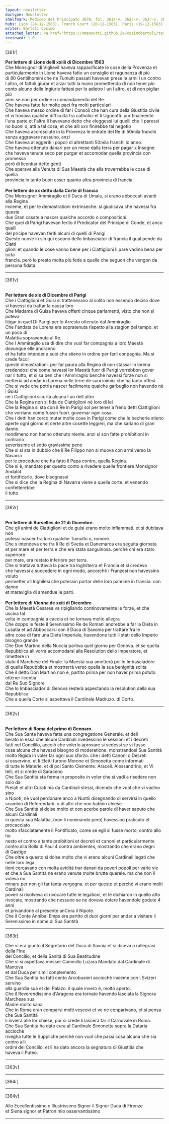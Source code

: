 ```yaml
---
layout: newsletter
doctype: Newsletter
shelfmark: Mediceo del Principato 3079, fol. 361r-v, 362r-v, 363r-v, 364r-v
hubs: Lyon (24-12-1563), French Court (20-12-1563), Paris (19-12-1563), Bruxelles (21-12-1563), Wien (23-12-1563), Roma (01-01-1564)
writer: Bartoli Cosimo
attached_letter: <a href="https://smansutti.github.io/cosimobartoli/texts/2976_041/">2976_041</a>
reviewed: 1.0
---
```


[361r]  
  
  
<strong>Per lettere di Lione delli xxiiii di Dicembre 1563</strong>  
Che Monsignor di Viglievil haveva rappacificate le cose della Provenza et  
particularmente in Lione haveva fatto un consiglio et ragunanza di più  
di 80 Gentilhomini che ne Tumulti passati havevan prese le armi l un contro  
l altro, et fattoli giurar et alzar tutti la mano promettendo di non tener più  
conto alcuno delle Ingiurie fattesi per lo adietro l un l altro. et di non pigliar più  
armi se non per ordine o comandamento del Re.  
Che haveva fatte far molte paci fra molti particulari  
Che haveva messo ordine di far i Consoli che han cura della Giustitia civile  
et vi trovava qualche difficultà fra catholici et li Ugonotti. pur finalmente  
l'una parte et l'altra li havevano detto che eleggessi lui quelli che li paressi  
no buoni o, atti a tal cosa, et che alli xxv finirebbe tal negotio  
Che haveva accresciute in la Provenza le entrate del Re di 50mila franchi  
senza aggravare nessuno, anzi  
Che haveva alleggeriti i popoli di altrettanti 50mila franchi lo anno.  
Che haveva ottenuto danari per un mese dalla terra per pagar x Insegne  
che haveva tenute seco per purgar et accomodar quella provincia con promessa  
però di licentiar dette genti  
Che sperava alla Venuta di Sua Maestà che ella troverrebbe le cose di quella  
provincia in tanto buon esser quanto altra provincia di francia.  
<br/><strong>Per lettere de xx detto dalla Corte di francia</strong>  
Che Monsignor Ammiraglio et il Duca di Umala, si erano abboccati avanti alla Regina  
insieme, et per le demostrationi extrinseche. si giudicava che havessi fra queste  
due Gran casate a nascer qualche accordo o compositioni.  
Che quei di Parigi havevan ferito il Predicator del Principe di Conde, et anco quelli  
del pricipe havevan feriti alcuni di quelli di Parigi  
Queste nuove in sin qui escono dello Imbasciator di francia il qual pende da Ciatti  
glioni et quando le cose vanno bene per i Ciattiglioni li pare vadino bena per tutta  
francia. però io presto molta più fede a quelle che seguon che vengon da persona fidata  
  
---  

[361v]  
  
  
<br/><strong>Per lettere de xix di Dicembre di Parigi</strong>  
Che i Ciattiglioni et Guisi si trattenevano al solito non essendo deciso dove  
si havessi da trattar la causa loro  
Che Madama di Guisa haveva offerti cinque parlamenti, visto che non si poteva  
litigar in quel Di Parigi per lo Arresto ottenuto dal Ammiraglio  
Che l'andata de Lorena era sopratenuta rispetto alla stagion del tempo. et un poco di  
Malattia sopravenuta al Re.  
Che l Ammiraglio usa di dire che vuol far compagnia a loro Maestà dovunque elle andranno  
et ha fatto intender a suoi che stieno in ordine per farli conpagnia. Ma si crede facci  
queste dimostrationi. per far paura alla Regina di non stassar in lorena  
credendosi che come havessi lor Maestà fuor di Parigi vorrebbon gover  
nar il tutto, et si sa ben che l Ammiraglio benchè havessi forze non si  
metteria ad andar in Lorena nelle terre de suoi inimici che ha tanto offesi  
Che si vede che potria nascer facilmente qualche garbuglio non havendo nè i Guisi  
nè i Ciattiglioni sicurtà alcuna l un dell altro  
Che la Regina non si fida de Ciattiglioni nè loro di lei  
Che la Regina si sta con il Re in Parigi sol per tener a freno detti Ciattiglioni  
che vorriano come fussin fuori. governar ogni cosa.  
Che i detti han cerco mutar molte cose in Parigi come che le becherie stieno  
aperte ogni giorno et certe altre cosette leggieri, ma che sariano di gran danno  
nondimeno non hanno ottenuto niente. anzi si son fatte prohibitioni in contrario  
severissime et sotto gravissime pene  
Che si si sta in dubbio che il Re Filippo non si muova con armi verso la Navarra  
per le procedure che ha fatto il Papa contro, quella Regina.  
Che si è, mandato per questo conto a rivedere quelle frontiere Monsignor Andalot  
et fortificarle. dove bisognassi  
Che si dice che la Regina di Navarra viene a quella corte. et venendo confetterebbe  
il tutto  
  
---  

[362r]  
  
  
<br/><strong>Per lettere di Burselles de 21 di Dicembre.</strong>  
Che gli animi de Ciattiglioni et de guisi erano molto infiammati. et si dubitava non  
potessi nascer fra loro qualche Tumulto o, romore.  
Che s intendeva che fra li Re di Svetia et Danemarca era seguita giornata  
et per mare et per terra e che era stata sanguinosa. perché chi era stato superiore  
per mare, era restato inferiore per terra.  
Che si trattava tuttavia la pace tra Inghilterra et Francia et si credeva  
che havessi a succedere in ogni modo, ancorchè i Franzesi non havessino voluto  
permetter all Inghilesi che potessin portar delle loro pannine in francia. con danno  
et maraviglia di amendue le parti.  
<br/><strong>Per lettere di Vienna de xxiii di Dicembre</strong>  
Che la Maestà Cesarea va ripigliando continovamente le forze, et che usciva tal  
volta in campagnia a caccia et ne tornava molto allegra  
Che doppo le feste il Serenissimo Re de Romani andrebbe a far la Dieta in  
Lusatia et ad Abboccarsi con il Duca di Saxonia per trattare fra le  
altre cose di fare una Dieta Imperiale, havendone tutti li stati dello Imperio  
bisogno grande  
Che Don Martino della Nuccia partiva quel giorno per Genova. et se quella  
Repubblica all vorrà accomodarsi alla Resolution dello Imperatore, et rimettere in  
stato il Marchese del Finale. la Maestà sua ametterà poi lo Imbasciadore  
di quella Repubblica et mostrerrà verso quella la sua benignità solita  
Che il detto Don Martino non è, partito prima per non haver prima potuto ottener licentia  
dal Re Suo Signore  
Che lo Imbasciador di Genova resterà aspectando la resolution della sua Repubblica  
Che a quella Corte si aspettava il Cardinale Madruzo. di Corto.  
  
---  

[362v]  
  
  
<br/><strong>Per lettere di Roma del primo di Gennaro.</strong>  
Che Sua Santa haveva fatta una congregatione Generale. et deli  
berato in essa che alcuni Cardinali rivedessino le sessioni et i decreti  
fatti nel Concililo, accoiò che volerlo aprovare si vedessi se vi fusse  
cosa alcuna che havessi bisogno di moderatione. monstrandosi Sua Santità  
molto Rigida in voler far ogni suo sforzo. che i detti Canoni o Decreti  
si osservino, et li Eletti furono Morone et Simonetta come informati  
di tutte le Materie. et di poi Santo Clemente. Araceli. Alessandrino, et Vi  
telli, et si crede di Saraceno  
Che Sua Santità sta ferma in proposito in voler che si vadi a risedere non solo da  
Prelati et altri Curati ma da Cardinali stessi, dicendo che vuol che vi vadino sino  
a Nipoti, nè vuol perdonare anco a Nuntii disegnando di servirsi in quello  
scambio di Referendarii. o di altri che non habbin chiese  
Che Sua Santità si dolse molto et con acerbe parole di haver saputo che alcuni Cardinali  
in questa sua Malattia, (non li nominando però) havessino praticato et procacciato  
molto sfacciatamente il Pontificato, come se egli si fusse morto, contro allo ho  
nesto et contro a tante proibitioni et decreti et canoni et particularmente  
contro alla Bolla di Paul 4 contra ambientes, mostrando che erano degni  
di Gastigo  
Che oltre a questo si dolse molto che vi erano alcuni Cardinali legati che nelle loro lega  
tioni cercavano con molta avidità trar danari da poveri popoli per varie vie  
et che a Sua Santità ne erano venute molte brutte querele. ma che non li voleva no  
minare per non gli far tanta vergogna. et per questo et perché vi erano molti Cardinali  
poveri si risolveva di rivocare tutte le legationi, et le dichiaron in quello atto  
rivocate, mostrando che nessuno se ne doveva dolere havendole godute 4 anni  
et privandone al presente anCora il Nipote.  
Che il Conte Annibal Emps era partito di duoi giorni per andar a visitare li  
Serenissimo in nome di Sua Santità  
  
---  

[363r]  
  
  
Che vi era giunto il Segretario del Duca di Savoia et si diceva a rallegrasi della Fine  
del Concilio, et della Sanità di Sua Beatitudine  
Che vi si aspettava messer Cammillo Luzara Mandato dal Cardinale di Mantova  
et dal Duca per simil conplemento  
Che Sua Santità ha fatti cento Arcobusieri acciochè insieme con i Svizeri servino  
alla guardia sua et del Palazo. il quale invero è, molto aperto.  
Che il Reverendissimo d'Aragona era tornato havendo lasciata la Signora Marchese sua  
Madre molto sana  
Che in Roma eran comparsi molti vescovi et ve ne conparivano, et si pensa che Sua Santità  
li invierà alle lor chiese, pur si crede li lascerà far il Carnovale in Roma.  
Che Sua Santità ha dato cura al Cardinale Simonetta sopra la Dataria acciochè  
rivegha tutte le Suppliche perché non vuol che passi cosa alcuna che sia contro alli  
ordini del Concilio. et li ha dato ancora la segnatura di Giustitia che  
haveva il Puteo.  
  
---  

[363v]  
  
  
  
---  

[364r]  
  
  
  
---  

[364v]  
  
  
Allo Eccellentissimo e Illustrissimo Signor il Signor Duca di Firenze  
et Siena signor et Patron mio osservantissimo  
  
---  


